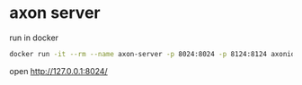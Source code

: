 # axon server
run in docker

```bash
docker run -it --rm --name axon-server -p 8024:8024 -p 8124:8124 axoniq/axonserver
```

open http://127.0.0.1:8024/
